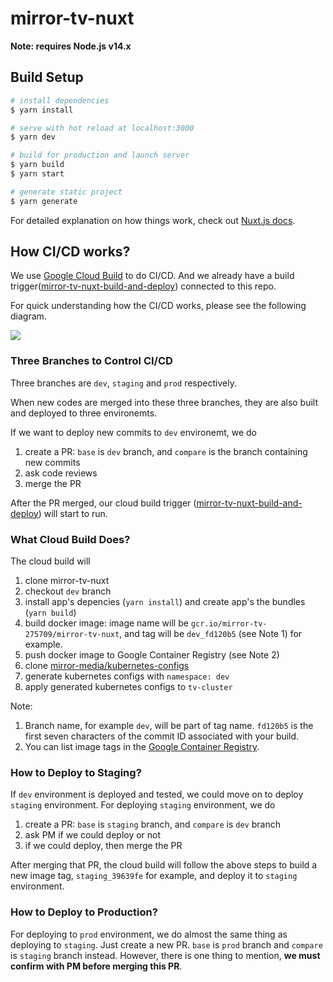 # mirror-tv-nuxt

**Note: requires Node.js v14.x**

## Build Setup

```bash
# install dependencies
$ yarn install

# serve with hot reload at localhost:3000
$ yarn dev

# build for production and launch server
$ yarn build
$ yarn start

# generate static project
$ yarn generate
```

For detailed explanation on how things work, check out [Nuxt.js docs](https://nuxtjs.org).

## How CI/CD works?
We use [Google Cloud Build](https://cloud.google.com/build/docs/how-to) to do CI/CD.
And we already have a build trigger([mirror-tv-nuxt-build-and-deploy](https://console.cloud.google.com/cloud-build/triggers/edit/45defb92-e447-4d70-a0f3-c6b0696208a3?project=mirror-tv-275709)) connected to this repo.

For quick understanding how the CI/CD works, please see the following diagram.

<img src="https://github.com/nickhsine/mirror-tv-nuxt/blob/doc-for-cicd/docs/images/ci-cd-diagram.jpg" >

### Three Branches to Control CI/CD
Three branches are `dev`, `staging` and `prod` respectively.

When new codes are merged into these three branches, they are also built and deployed to three environemts.

If we want to deploy new commits to `dev` environemt, we do
1. create a PR: `base` is `dev` branch, and `compare` is the branch containing new commits
2. ask code reviews
3. merge the PR

After the PR merged, our cloud build trigger ([mirror-tv-nuxt-build-and-deploy](https://console.cloud.google.com/cloud-build/triggers/edit/45defb92-e447-4d70-a0f3-c6b0696208a3?project=mirror-tv-275709)) will start to run.

### What Cloud Build Does?
The cloud build will
1. clone mirror-tv-nuxt
2. checkout `dev` branch
3. install app's depencies (`yarn install`) and create app's the bundles (`yarn build`) 
4. build docker image: image name will be `gcr.io/mirror-tv-275709/mirror-tv-nuxt`, and tag will be `dev_fd120b5` (see Note 1) for example.
5. push docker image to Google Container Registry (see Note 2)
6. clone [mirror-media/kubernetes-configs](https://github.com/mirror-media/kubernetes-configs)
7. generate kubernetes configs with `namespace: dev` 
8. apply generated kubernetes configs to `tv-cluster`

Note:
1. Branch name, for example `dev`, will be part of tag name. `fd120b5` is the first seven characters of the commit ID associated with your build.
2. You can list image tags in the [Google Container Registry](https://console.cloud.google.com/gcr/images/mirror-tv-275709/GLOBAL/mirror-tv-nuxt?project=mirror-tv-275709&gcrImageListsize=30).

### How to Deploy to Staging?
If `dev` environment is deployed and tested, we could move on to deploy `staging` environment.
For deploying `staging` environment, we do 
1. create a PR: `base` is `staging` branch, and `compare` is `dev` branch
2. ask PM if we could deploy or not
3. if we could deploy, then merge the PR

After merging that PR, the cloud build will follow the above steps to build a new image tag, `staging_39639fe` for example, and deploy it to `staging` environment.

### How to Deploy to Production?
For deploying to `prod` environment, we do almost the same thing as deploying to `staging`.
Just create a new PR. `base` is `prod` branch and `compare` is `staging` branch instead.
However, there is one thing to mention, **we must confirm with PM before merging this PR**.
